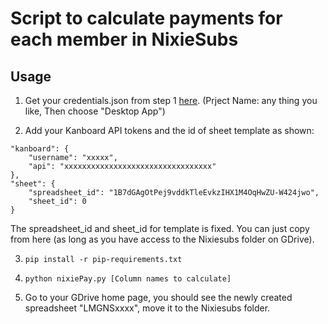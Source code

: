 # Script to calculate payments for each member in NixieSubs

## Usage
1. Get your credentials.json from step 1 
[here](https://developers.google.com/sheets/api/quickstart/python). (Prject Name: any thing you like, Then choose "Desktop App")

2. Add your Kanboard API tokens and the id of sheet template as shown: 
```lang-json
"kanboard": {
    "username": "xxxxx",
    "api": "xxxxxxxxxxxxxxxxxxxxxxxxxxxxxxxxx"
},
"sheet": {
    "spreadsheet_id": "1B7dGAgOtPej9vddkTleEvkzIHX1M4OqHwZU-W424jwo",
    "sheet_id": 0
}
```
The spreadsheet_id and sheet_id for template is fixed. You can just copy from
here (as long as you have access to the Nixiesubs folder on GDrive).

3. `pip install -r pip-requirements.txt`

4. `python nixiePay.py [Column names to calculate]`

5. Go to your GDrive home page, you should see the newly created spreadsheet
   "LMGNSxxxx", move it to the Nixiesubs folder.
